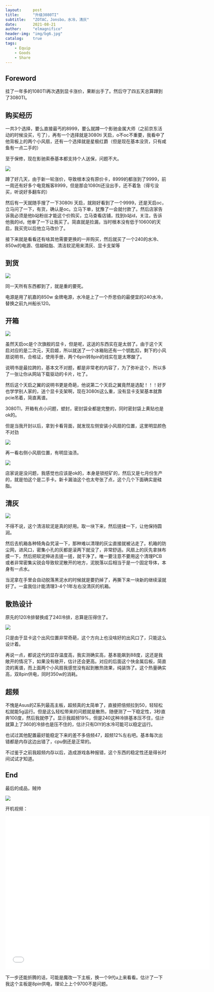 ```yaml
---
layout:     post
title:      "升级3080TI"
subtitle:   "ZOTAC，Jonsbo，水冷，清灰"
date:       2021-08-21
author:     "elmagnifico"
header-img: "img/bg6.jpg"
catalog:    true
tags:
    - Equip
    - Goods
    - Share
---
```


## Foreword

挂了一年多的1080TI再次遇到显卡涨价，果断出手了。然后守了四五天总算蹲到了3080TI。



## 购买经历

一共3个选择，要么直接最丐的8999，要么就蹲一个影驰金属大师（之前京东活动的时候没买，亏了），再有一个选择就是3080ti 天启，o不oc不重要，我看中了他背板上的两个小风扇，还有一个选择就是星极红爵（但是现在基本没货，只有咸鱼有一点二手的）



至于保修，现在影驰索泰基本都支持个人送保，问题不大。

![](https://img.elmagnifico.tech/static/upload/elmagnifico/LgNOy5JFEujlfca.png)



蹲了好几天，由于新一轮涨价，导致根本没有原价卡，8999的都涨到了9999，前一周还有好多个电竞叛客8999，但是那会1080ti还没出手，还不着急（得亏没买，听说好多翻车的）



然后有一天就随手搜了一下3080ti 天启，就刚好看到了一个9999，还是天启oc，立马问了一下，有货，确认是oc。立马下单，犹豫了一会就付款了。然后店家告诉我必须是他b站粉丝才能这个价购买，立马查看店铺，找到b站id，关注，告诉他我的id，他审了一下让我买了。简直就是捡漏，当时根本没有低于10600的天启，我买完以后他立马改价了。

接下来就是看看还有啥其他需要更换的一并购买，然后就买了一个240的水冷、850w的电源、信越硅脂、清洁软泥用来清灰、显卡支架等



## 到货

![](https://img.elmagnifico.tech/static/upload/elmagnifico/cGnyN4t59LpkDSl.png)

同一天所有东西都到了，就是重的要死。

电源是用了航嘉的850w 金牌电源，水冷是上了一个乔思伯的最便宜的240水冷，替换之前九州船长120。



## 开箱

![](https://img.elmagnifico.tech/static/upload/elmagnifico/Qu7dKV3jtYJzrfw.png)

虽然天启oc是个次旗舰的显卡，但是呢，这送的东西实在是太弱了。由于这个天启对应的是二次元，天启姬，所以就送了一个冰箱贴还有一个钥匙扣，剩下的小风扇说明书，合格证，使用手册，两个6pin转8pin的线实在是太寒酸了。

说明书是最拉跨的，基本文不对题，都是非常老的内容了，为了弥补这个，所以多了一张让你从网站下载驱动的卡片，吐了。

然后这个天启之翼的说明书更是奇葩，他说第二个天启之翼竟然是选配！！！好歹也学学别人家的，送个显卡支架啊，现在3080ti这么重，没有显卡支架基本就靠pcie吊着，简直离谱。



3080TI，开箱有点小问题，塑封，密封袋全都是完整的，同时密封袋上黄贴也是ok的。

但是当我开封以后，拿到卡看背面，就发现左侧安装小风扇的位置，这里明显颜色不对劲

![](https://img.elmagnifico.tech/static/upload/elmagnifico/76efvKQTOcndLh1.png)

再一看右侧小风扇位置，有明显油渍。

![](https://img.elmagnifico.tech/static/upload/elmagnifico/xicWv78krdZTRPB.png)

店家说是没问题，我感觉也应该是ok的，本身是锁挖矿的，然后又是七月份生产的，就是怕这个是二手卡。新卡漏油这个也太夸张了点，这个几个下面确实是硅脂。



## 清灰

![](https://img.elmagnifico.tech/static/upload/elmagnifico/nRrYgeDCVcXzpfk.png)

不得不说，这个清洁软泥是真的好用。取一块下来，然后搓揉一下，让他保持圆润。

然后去机箱各种犄角旮旯滚一下，那种难以清理的灰尘直接就被沾走了。机箱的防尘网，进风口，密集小孔的灰都是滚两下就没了，非常舒适。风扇上的灰先拿抹布摸一下，然后把软泥伸进去搓一搓，就干净了。唯一要注意不要用这个清理PCB或者非常密集尖锐会导致软泥散开的地方，泥脱落以后相当于是一个固定导体，本身有一点水。

当泥拿在手里会自动脱落黑泥水的时候就是要扔掉了，再撕下来一块新的继续滚就好了。一盒我估计能清理3-4个1年左右没清灰的机箱。



## 散热设计

原先的120冷排替换成了240冷排，总算是压得住了。

![](https://img.elmagnifico.tech/static/upload/elmagnifico/DcrBbe92lusU8En.png)

只是由于显卡这个出风位置非常奇葩，这个方向上也没啥好的出风口了，只能这么设计着。

再说一点，都说这代的显存温度高，我实测确实高，基本能飙到88度，这还是我敞开的情况下，如果没有敞开，估计还会更高。对应的后面这个快金属后板，简直烫的离谱，而上面两个小风扇我感觉没有起到散热效果，纯装饰了。这个热量确实高，双8pin供电，同时350w的消耗。



## 超频

不愧是Asus的Z系列最高主板，超频真的太简单了，直接把倍频拉到50，轻轻松松就能5g运行。但是这么轻松带来的问题就是散热，随便测了一下稳定性，3秒直奔100度，然后我就停了。显示我超频19%，但是240这种冷排基本压不住，估计就算上了360的冷排也是压不住的，估计只有DIY的水冷可能可以稳定运行。

也试过其他配置最好能稳定下来的差不多倍频47，超频12%左右吧。基本每次出错都是内存这边出错了，cpu倒还是正常的。

不过鉴于之前我超频内存以后，造成游戏各种报错，这个东西的稳定性还是得长时间试试才知道。



## End

最后的成品，贼帅

![](https://img.elmagnifico.tech/static/upload/elmagnifico/RDovdZX2KOqVex5.png)

开机视频：

<iframe src="//player.bilibili.com/player.html?aid=720106595&bvid=BV1RQ4y1Y7Uh&cid=394125130&page=1" scrolling="no"  width="640px" height="480px" border="0" frameborder="no" framespacing="0" allowfullscreen="true"> </iframe>



下一步还能折腾的话，可能是魔改一下主板，换一个9代u上来看看。估计了一下我这个主板是8pin供电，理论上上个9700不是问题。

